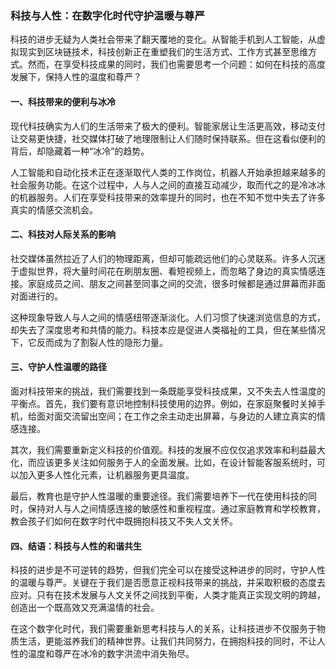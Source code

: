 ### 科技与人性：在数字化时代守护温暖与尊严

科技的进步无疑为人类社会带来了翻天覆地的变化。从智能手机到人工智能，从虚拟现实到区块链技术，科技创新正在重塑我们的生活方式、工作方式甚至思维方式。然而，在享受科技成果的同时，我们也需要思考一个问题：如何在科技的高度发展下，保持人性的温度和尊严？

#### 一、科技带来的便利与冰冷

现代科技确实为人们的生活带来了极大的便利。智能家居让生活更高效，移动支付让交易更快捷，社交媒体打破了地理限制让人们随时保持联系。但在这看似便利的背后，却隐藏着一种“冰冷”的趋势。

人工智能和自动化技术正在逐渐取代人类的工作岗位，机器人开始承担越来越多的社会服务功能。在这个过程中，人与人之间的直接互动减少，取而代之的是冷冰冰的机器服务。人们在享受科技带来的效率提升的同时，也在不知不觉中失去了许多真实的情感交流机会。

#### 二、科技对人际关系的影响

社交媒体虽然拉近了人们的物理距离，但却可能疏远他们的心灵联系。许多人沉迷于虚拟世界，将大量时间花在刷朋友圈、看短视频上，而忽略了身边的真实情感连接。家庭成员之间、朋友之间甚至同事之间的交流，很多时候都是通过屏幕而非面对面进行的。

这种现象导致人与人之间的情感纽带逐渐淡化。人们习惯了快速浏览信息的方式，却失去了深度思考和共情的能力。科技本应是促进人类福祉的工具，但在某些情况下，它反而成为了割裂人性的隐形力量。

#### 三、守护人性温暖的路径

面对科技带来的挑战，我们需要找到一条既能享受科技成果，又不失去人性温度的平衡点。首先，我们要有意识地控制科技使用的边界。例如，在家庭聚餐时关掉手机，给面对面交流留出空间；在工作之余主动走出屏幕，与身边的人建立真实的情感连接。

其次，我们需要重新定义科技的价值观。科技的发展不应仅仅追求效率和利益最大化，而应该更多关注如何服务于人的全面发展。比如，在设计智能客服系统时，可以加入更多人性化元素，让机器服务更具温度。

最后，教育也是守护人性温暖的重要途径。我们需要培养下一代在使用科技的同时，保持对人与人之间情感连接的敏感性和重视程度。通过家庭教育和学校教育，教会孩子们如何在数字时代中既拥抱科技又不失人文关怀。

#### 四、结语：科技与人性的和谐共生

科技的进步是不可逆转的趋势，但我们完全可以在接受这种进步的同时，守护人性的温暖与尊严。关键在于我们是否愿意正视科技带来的挑战，并采取积极的态度去应对。只有在技术发展与人文关怀之间找到平衡，人类才能真正实现文明的跨越，创造出一个既高效又充满温情的社会。

在这个数字化时代，我们需要重新思考科技与人的关系，让科技进步不仅服务于物质生活，更能滋养我们的精神世界。让我们共同努力，在拥抱科技的同时，不让人性的温度和尊严在冰冷的数字洪流中消失殆尽。